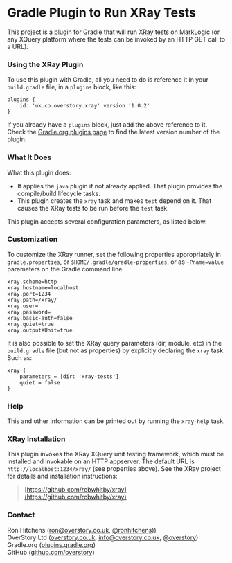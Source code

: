 # Gradle Plugin to Run XRay Tests

This project is a plugin for Gradle that will run XRay tests on MarkLogic (or any XQuery platform
where the tests can be invoked by an HTTP GET call to a URL).

### Using the XRay Plugin

To use this plugin with Gradle, all you need to do is reference it in your `build.gradle` file, in
a `plugins` block, like this:

```$groovy
plugins {
	id: 'uk.co.overstory.xray' version '1.0.2'
}
```

If you already have a `plugins` block, just add the above reference to it.  Check the
[Gradle.org plugins page](https://plugins.gradle.org/plugin/uk.co.overstory.xray) to find the latest version number of the plugin.

### What It Does

What this plugin does:

* It applies the `java` plugin if not already applied.  That plugin provides the compile/build lifecycle tasks.
* This plugin creates the `xray` task and makes `test` depend on it.  That causes the XRay tests to be run before the `test` task.

This plugin accepts several configuration parameters, as listed below.

### Customization

To customize the XRay runner, set the following properties appropriately in `gradle.properties`,
or `$HOME/.gradle/gradle-properties`, or as `-Pname=value` parameters on the Gradle command line:

```$properties
xray.scheme=http
xray.hostname=localhost
xray.port=1234
xray.path=/xray/
xray.user=
xray.password=
xray.basic-auth=false
xray.quiet=true
xray.outputXUnit=true
```

It is also possible to set the XRay query parameters (dir, module, etc) in the `build.gradle` file
(but not as properties) by explicitly declaring the `xray` task.  Such as:

```$groovy
xray {
	parameters = [dir: 'xray-tests']
	quiet = false
}
```

### Help

This and other information can be printed out by running the `xray-help` task.

### XRay Installation

This plugin invokes the XRay XQuery unit testing framework, which must be installed and invokable on an
HTTP appserver.  The default URL is `http://localhost:1234/xray/` (see properties above).  See the
XRay project for details and installation instructions:

> [https://github.com/robwhitby/xray](https://github.com/robwhitby/xray)

### Contact

Ron Hitchens ([ron@overstory.co.uk](mailto:ron@overstory.co.uk), [@ronhitchens](https://twitter.com/ronhitchens)))<br/>
OverStory Ltd ([overstory.co.uk](http://overstory.co.uk), [info@overstory.co.uk](mailto:info@overstory.co.uk), [@overstory](https://twitter.com/overstory))<br/>
Gradle.org ([plugins.gradle.org](https://plugins.gradle.org/plugin/uk.co.overstory.xray))<br/>
GitHub ([github.com/overstory](https://github.com/overstory/xray-gradle-plugin))<br/>
